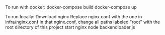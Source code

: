 To run with docker:
docker-compose build
docker-compose up

To run locally:
Download nginx
Replace nginx.conf with the one in infra/nginx.conf
In that nginx.conf, change all paths labeled "root" with the root directory of this project
start nginx
node backendloader.js
